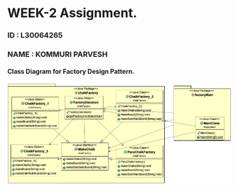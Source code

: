 # WEEK-2 Assignment. 
### ID : L30064265
### NAME : KOMMURI PARVESH


#### Class Diagram for Factory Design Pattern.
<img src="https://github.com/kommuriparvesh/Week-2/blob/main/Week-2ClassDiagram.png">

